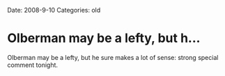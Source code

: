 Date: 2008-9-10
Categories: old

# Olberman may be a lefty, but h...

Olberman may be a lefty, but he sure makes a lot of sense: strong special comment  tonight.
